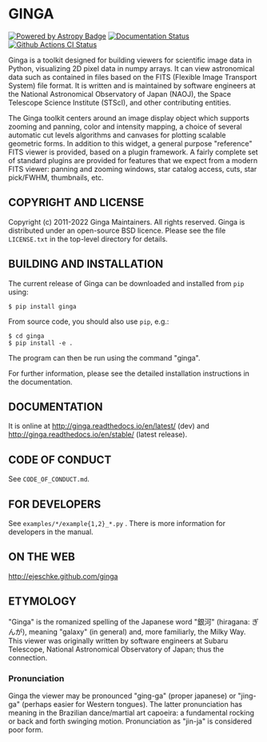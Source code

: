 # GINGA

[![Powered by Astropy Badge](http://img.shields.io/badge/powered%20by-AstroPy-orange.svg?style=flat)](http://www.astropy.org)
[![Documentation Status](https://readthedocs.org/projects/ginga/badge/?version=latest)](https://ginga.readthedocs.io/en/latest/)
[![Github Actions CI Status](https://github.com/ejeschke/ginga/workflows/CI/badge.svg)](https://github.com/ejeschke/ginga/actions/)

Ginga is a toolkit designed for building viewers for scientific image
data in Python, visualizing 2D pixel data in numpy arrays.
It can view astronomical data such as contained in files based on the
FITS (Flexible Image Transport System) file format.
It is written and is maintained by software engineers at
the National Astronomical Observatory of Japan (NAOJ),
the Space Telescope Science Institute (STScI),
and other contributing entities.

The Ginga toolkit centers around an image display object which supports
zooming and panning, color and intensity mapping, a choice of several
automatic cut levels algorithms and canvases for plotting scalable
geometric forms.  In addition to this widget, a general purpose
"reference" FITS viewer is provided, based on a plugin framework.
A fairly complete set of standard plugins are provided for features
that we expect from a modern FITS viewer: panning and zooming windows,
star catalog access, cuts, star pick/FWHM, thumbnails, etc.

## COPYRIGHT AND LICENSE

Copyright (c) 2011-2022  Ginga Maintainers.  All rights reserved.
Ginga is distributed under an open-source BSD licence.  Please see the
file `LICENSE.txt` in the top-level directory for details.

## BUILDING AND INSTALLATION

The current release of Ginga can be downloaded and installed from `pip` using:

    $ pip install ginga

From source code, you should also use `pip`, e.g.:

    $ cd ginga
    $ pip install -e .

The program can then be run using the command "ginga".

For further information, please see the detailed installation
instructions in the documentation.

## DOCUMENTATION

It is online at
http://ginga.readthedocs.io/en/latest/ (dev) and
http://ginga.readthedocs.io/en/stable/ (latest release).

## CODE OF CONDUCT

See `CODE_OF_CONDUCT.md`.

## FOR DEVELOPERS

See `examples/*/example{1,2}_*.py` .
There is more information for developers in the manual.

## ON THE WEB

http://ejeschke.github.com/ginga

## ETYMOLOGY

"Ginga" is the romanized spelling of the Japanese word "銀河"
(hiragana: ぎんが), meaning "galaxy" (in general) and, more familiarly,
the Milky Way.  This viewer was originally written by software engineers at
Subaru Telescope, National Astronomical Observatory of Japan; thus the
connection.

### Pronunciation

Ginga the viewer may be pronounced "ging-ga" (proper japanese) or
"jing-ga" (perhaps easier for Western tongues). The latter pronunciation
has meaning in the Brazilian dance/martial art capoeira: a fundamental
rocking or back and forth swinging motion. Pronunciation as "jin-ja"
is considered poor form.
